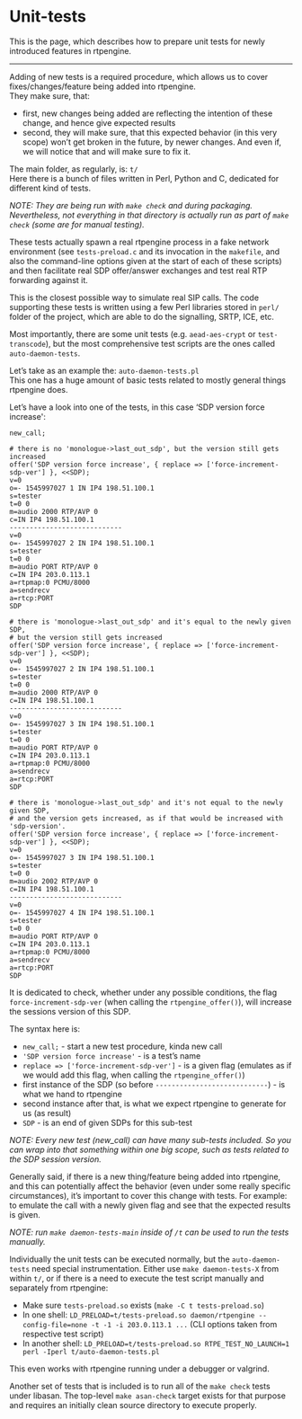 Unit-tests
==========

This is the page, which describes how to prepare unit tests for newly introduced features in rtpengine.

---

Adding of new tests is a required procedure, which allows us to cover fixes/changes/feature being added into rtpengine.\
They make sure, that:
* first, new changes being added are reflecting the intention of these change, and hence give expected results
* second, they will make sure, that this expected behavior (in this very scope) won’t get broken in the future, by newer changes. And even if, we will notice that and will make sure to fix it.

The main folder, as regularly, is: `t/` \
Here there is a bunch of files written in Perl, Python and C, dedicated for different kind of tests.

_NOTE: They are being run with `make check` and during packaging._
_Nevertheless, not everything in that directory is actually run as part of `make check` (some are for manual testing)._

These tests actually spawn a real rtpengine process in a fake network environment (see `tests-preload.c` and its invocation in the `makefile`, and also the command-line options given at the start of each of these scripts) and then facilitate real SDP offer/answer exchanges and test real RTP forwarding against it.

This is the closest possible way to simulate real SIP calls. The code supporting these tests is written using a few Perl libraries stored in `perl/` folder of the project, which are able to do the signalling, SRTP, ICE, etc.

Most importantly, there are some unit tests (e.g. `aead-aes-crypt` or `test-transcode`), but the most comprehensive test scripts are the ones called `auto-daemon-tests`.

Let’s take as an example the: `auto-daemon-tests.pl` \
This one has a huge amount of basic tests related to mostly general things rtpengine does.

Let’s have a look into one of the tests, in this case ‘SDP version force increase':

```
new_call;

# there is no 'monologue->last_out_sdp', but the version still gets increased
offer('SDP version force increase', { replace => ['force-increment-sdp-ver'] }, <<SDP);
v=0
o=- 1545997027 1 IN IP4 198.51.100.1
s=tester
t=0 0
m=audio 2000 RTP/AVP 0
c=IN IP4 198.51.100.1
----------------------------
v=0
o=- 1545997027 2 IN IP4 198.51.100.1
s=tester
t=0 0
m=audio PORT RTP/AVP 0
c=IN IP4 203.0.113.1
a=rtpmap:0 PCMU/8000
a=sendrecv
a=rtcp:PORT
SDP

# there is 'monologue->last_out_sdp' and it's equal to the newly given SDP,
# but the version still gets increased
offer('SDP version force increase', { replace => ['force-increment-sdp-ver'] }, <<SDP);
v=0
o=- 1545997027 2 IN IP4 198.51.100.1
s=tester
t=0 0
m=audio 2000 RTP/AVP 0
c=IN IP4 198.51.100.1
----------------------------
v=0
o=- 1545997027 3 IN IP4 198.51.100.1
s=tester
t=0 0
m=audio PORT RTP/AVP 0
c=IN IP4 203.0.113.1
a=rtpmap:0 PCMU/8000
a=sendrecv
a=rtcp:PORT
SDP

# there is 'monologue->last_out_sdp' and it's not equal to the newly given SDP,
# and the version gets increased, as if that would be increased with 'sdp-version'.
offer('SDP version force increase', { replace => ['force-increment-sdp-ver'] }, <<SDP);
v=0
o=- 1545997027 3 IN IP4 198.51.100.1
s=tester
t=0 0
m=audio 2002 RTP/AVP 0
c=IN IP4 198.51.100.1
----------------------------
v=0
o=- 1545997027 4 IN IP4 198.51.100.1
s=tester
t=0 0
m=audio PORT RTP/AVP 0
c=IN IP4 203.0.113.1
a=rtpmap:0 PCMU/8000
a=sendrecv
a=rtcp:PORT
SDP
```

It is dedicated to check, whether under any possible conditions, the flag `force-increment-sdp-ver` (when calling the `rtpengine_offer()`), will increase the sessions version of this SDP.

The syntax here is:
* `new_call;` - start a new test procedure, kinda new call
* `'SDP version force increase'` - is a test’s name
* `replace => ['force-increment-sdp-ver']` - is a given flag (emulates as if we would add this flag, when calling the `rtpengine_offer()`)
* first instance of the SDP (so before `----------------------------`) - is what we hand to rtpengine
* second instance after that, is what we expect rtpengine to generate for us (as result)
* `SDP` - is an end of given SDPs for this sub-test

_NOTE: Every new test (new_call) can have many sub-tests included. So you can wrap into that something within one big scope, such as tests related to the SDP session version._

Generally said, if there is a new thing/feature being added into rtpengine, and this can potentially  affect the behavior (even under some really specific circumstances), it’s important to cover this change with tests. For example: to emulate the call with a newly given flag and see that the expected results is given.

_NOTE: run `make daemon-tests-main` inside of `/t` can be used to run the tests manually._

Individually the unit tests can be executed normally, but the `auto-daemon-tests` need special instrumentation. Either use `make daemon-tests-X` from within `t/`, or if there is a need to execute the test script manually and separately from rtpengine:
* Make sure `tests-preload.so` exists (`make -C t tests-preload.so`)
* In one shell: `LD_PRELOAD=t/tests-preload.so daemon/rtpengine --config-file=none -t -1 -i 203.0.113.1 ...` (CLI options taken from respective test script)
* In another shell: `LD_PRELOAD=t/tests-preload.so RTPE_TEST_NO_LAUNCH=1 perl -Iperl t/auto-daemon-tests.pl`

This even works with rtpengine running under a debugger or valgrind.

Another set of tests that is included is to run all of the `make check` tests under libasan. The top-level `make asan-check` target exists for that purpose and requires an initially clean source directory to execute properly.
